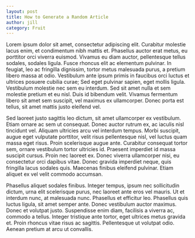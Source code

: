 ```yaml
---
layout: post
title: How to Generate a Random Article
author: jill
category: Fruit
---
```

Lorem ipsum dolor sit amet, consectetur adipiscing elit. Curabitur molestie lacus enim, et condimentum nibh mattis et. Phasellus auctor erat metus, eu porttitor orci viverra euismod. Vivamus eu diam auctor, pellentesque tellus sodales, sodales ligula. Fusce rhoncus elit ac elementum pulvinar. In feugiat, leo ac fringilla dignissim, tortor metus malesuada purus, a pretium libero massa at odio. Vestibulum ante ipsum primis in faucibus orci luctus et ultrices posuere cubilia curae; Sed eget pulvinar sapien, eget mollis ligula. Vestibulum molestie nec sem eu interdum. Sed sit amet nulla et sem molestie pretium et eu nisl. Duis id bibendum velit. Vivamus fermentum libero sit amet sem suscipit, vel maximus ex ullamcorper. Donec porta est tellus, sit amet mattis justo eleifend vel.

Sed laoreet justo sagittis leo dictum, sit amet ullamcorper ex vestibulum. Etiam ornare ac sem ut consequat. Donec auctor rutrum ex, ac iaculis nisl tincidunt vel. Aliquam ultricies arcu vel interdum tempus. Morbi suscipit, augue eget vulputate porttitor, velit risus pellentesque nisl, vel luctus quam massa eget risus. Proin scelerisque augue ante. Curabitur consequat tortor sem, ornare vestibulum tortor ultricies id. Praesent imperdiet id massa suscipit cursus. Proin nec laoreet ex. Donec viverra ullamcorper nisi, eu consectetur orci dapibus vitae. Donec gravida imperdiet neque, quis fringilla lacus sodales quis. Maecenas finibus eleifend pulvinar. Etiam aliquet ex vel velit commodo accumsan.

Phasellus aliquet sodales finibus. Integer tempus, ipsum nec sollicitudin dictum, urna elit scelerisque purus, nec laoreet ante eros vel mauris. Ut et interdum nunc, at malesuada nunc. Phasellus et efficitur leo. Phasellus quis luctus ligula, sit amet semper ante. Donec vestibulum auctor maximus. Donec et volutpat justo. Suspendisse enim diam, facilisis a viverra ac, commodo a tellus. Integer tristique ante tortor, eget ultrices metus gravida et. Proin rhoncus vitae risus ac sagittis. Pellentesque ut volutpat odio. Aenean pretium at arcu ut convallis.